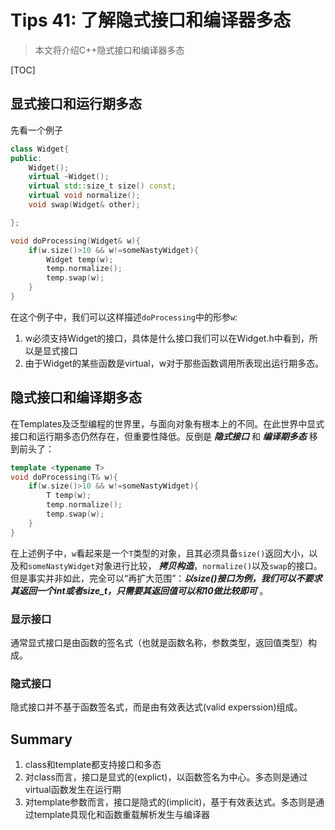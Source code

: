 # Tips 41: 了解隐式接口和编译器多态

>  本文将介绍C++隐式接口和编译器多态

[TOC]

## 显式接口和运行期多态

先看一个例子

```cpp
class Widget{
public:
    Widget();
    virtual ~Widget();
    virtual std::size_t size() const;
    virtual void normalize();
    void swap(Widget& other);

};

void doProcessing(Widget& w){
    if(w.size()>10 && w!=someNastyWidget){
        Widget temp(w);
        temp.normalize();
        temp.swap(w);
    }
}
```

在这个例子中，我们可以这样描述`doProcessing`中的形参`w`:

1. w必须支持Widget的接口，具体是什么接口我们可以在Widget.h中看到，所以是显式接口
2. 由于Widget的某些函数是virtual，w对于那些函数调用所表现出运行期多态。



## 隐式接口和编译期多态
在Templates及泛型编程的世界里，与面向对象有根本上的不同。在此世界中显式接口和运行期多态仍然存在，但重要性降低。反倒是 ***隐式接口*** 和 ***编译期多态*** 移到前头了：

```cpp
template <typename T>
void doProcessing(T& w){
    if(w.size()>10 && w!=someNastyWidget){
        T temp(w);
        temp.normalize();
        temp.swap(w);
    }
}
```
在上述例子中，`w`看起来是一个`T`类型的对象，且其必须具备`size()`返回大小，以及和`someNastyWidget`对象进行比较， ***拷贝构造***，`normalize()`以及`swap`的接口。
但是事实并非如此，完全可以“再扩大范围”：***以size()接口为例，我们可以不要求其返回一个int或者size_t，只需要其返回值可以和10做比较即可*** 。

### 显示接口
通常显式接口是由函数的签名式（也就是函数名称，参数类型，返回值类型）构成。

### 隐式接口
隐式接口并不基于函数签名式，而是由有效表达式(valid experssion)组成。


## Summary

1. class和template都支持接口和多态
2. 对class而言，接口是显式的(explict)，以函数签名为中心。多态则是通过virtual函数发生在运行期
3. 对template参数而言，接口是隐式的(implicit)，基于有效表达式。多态则是通过template具现化和函数重载解析发生与编译器

